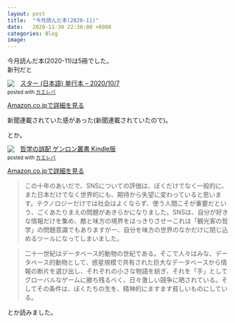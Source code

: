 ```yaml
---
layout: post
title:  "今月読んだ本(2020-11)"
date:   2020-11-30 22:36:00 +0900
categories: Blog
image: 
---
```

今月読んだ本(2020-11)は5冊でした。  
新刊だと

<div class="krb-amzlt-box" style="margin-bottom:0px;"><div class="krb-amzlt-image" style="float:left;margin:0px 12px 1px 0px;"><a href="https://www.amazon.co.jp/%E3%82%B9%E3%82%BF%E3%83%BC-%E6%9C%9D%E4%BA%95-%E3%83%AA%E3%83%A7%E3%82%A6/dp/4022517190/ref=as_li_ss_il?_encoding=UTF8&qid=1606916295&sr=8-1&linkCode=li2&tag=peipeipe-22&linkId=8c7425664e0f5a91e9b8aa0be56eb701&language=ja_JP" target="_blank" rel="nofollow" rel="nofollow"><img border="0" src="https://m.media-amazon.com/images/I/51gsKTwVoxL._SL300_.jpg" ></a><img src="https://ir-jp.amazon-adsystem.com/e/ir?t=peipeipe-22&language=ja_JP&l=li2&o=9&a=4022517190" width="1" height="1" border="0" alt="" style="border:none !important; margin:0px !important;" /></div><div class="krb-amzlt-info" style="line-height:120%; margin-bottom: 10px"><div class="krb-amzlt-name" style="margin-bottom:10px;line-height:120%"><a href="https://www.amazon.co.jp/%E3%82%B9%E3%82%BF%E3%83%BC-%E6%9C%9D%E4%BA%95-%E3%83%AA%E3%83%A7%E3%82%A6/dp/4022517190/ref=as_li_ss_il?_encoding=UTF8&qid=1606916295&sr=8-1&linkCode=li2&tag=peipeipe-22&linkId=8c7425664e0f5a91e9b8aa0be56eb701&language=ja_JP" name="amazletlink" target="_blank" rel="nofollow" rel="nofollow">スター (日本語) 単行本 – 2020/10/7</a><div class="krb-amzlt-powered-date" style="font-size:80%;margin-top:5px;line-height:120%">posted with <a href="https://kaereba.com/wind/" title="amazlet" target="_blank" rel="nofollow" rel="nofollow">カエレバ</a></div></div><div class="krb-amzlt-detail"></div><div class="krb-amzlt-sub-info" style="float: left;"><div class="krb-amzlt-link" style="margin-top: 5px"><a href="https://www.amazon.co.jp/%E3%82%B9%E3%82%BF%E3%83%BC-%E6%9C%9D%E4%BA%95-%E3%83%AA%E3%83%A7%E3%82%A6/dp/4022517190/ref=as_li_ss_il?_encoding=UTF8&qid=1606916295&sr=8-1&linkCode=li2&tag=peipeipe-22&linkId=8c7425664e0f5a91e9b8aa0be56eb701&language=ja_JP" name="amazletlink" target="_blank" rel="nofollow" rel="nofollow">Amazon.co.jpで詳細を見る</a></div></div></div><div class="krb-amzlt-footer" style="clear: left"></div></div>
  
新聞連載されていた感があった(新聞連載されていたので)。  
  
とか。 
  
<div class="krb-amzlt-box" style="margin-bottom:0px;"><div class="krb-amzlt-image" style="float:left;margin:0px 12px 1px 0px;"><a href="https://www.amazon.co.jp/%E5%93%B2%E5%AD%A6%E3%81%AE%E8%AA%A4%E9%85%8D-%E3%82%B2%E3%83%B3%E3%83%AD%E3%83%B3%E5%8F%A2%E6%9B%B8-%E6%9D%B1-%E6%B5%A9%E7%B4%80-ebook/dp/B088QZDG2V/ref=as_li_ss_il?__mk_ja_JP=%E3%82%AB%E3%82%BF%E3%82%AB%E3%83%8A&dchild=1&keywords=%E5%93%B2%E5%AD%A6%E3%81%AE%E8%AA%A4%E9%85%8D&qid=1606916402&sr=8-1&linkCode=li2&tag=peipeipe-22&linkId=19e1442ae9604737c0b3caa91e1eefaf&language=ja_JP" target="_blank" rel="nofollow" rel="nofollow"><img border="0" src="https://m.media-amazon.com/images/I/41kBORSNzFL._SL300_.jpg" ></a><img src="https://ir-jp.amazon-adsystem.com/e/ir?t=peipeipe-22&language=ja_JP&l=li2&o=9&a=B088QZDG2V" width="1" height="1" border="0" alt="" style="border:none !important; margin:0px !important;" /></div><div class="krb-amzlt-info" style="line-height:120%; margin-bottom: 10px"><div class="krb-amzlt-name" style="margin-bottom:10px;line-height:120%"><a href="https://www.amazon.co.jp/%E5%93%B2%E5%AD%A6%E3%81%AE%E8%AA%A4%E9%85%8D-%E3%82%B2%E3%83%B3%E3%83%AD%E3%83%B3%E5%8F%A2%E6%9B%B8-%E6%9D%B1-%E6%B5%A9%E7%B4%80-ebook/dp/B088QZDG2V/ref=as_li_ss_il?__mk_ja_JP=%E3%82%AB%E3%82%BF%E3%82%AB%E3%83%8A&dchild=1&keywords=%E5%93%B2%E5%AD%A6%E3%81%AE%E8%AA%A4%E9%85%8D&qid=1606916402&sr=8-1&linkCode=li2&tag=peipeipe-22&linkId=19e1442ae9604737c0b3caa91e1eefaf&language=ja_JP" name="amazletlink" target="_blank" rel="nofollow" rel="nofollow">哲学の誤配 ゲンロン叢書 Kindle版</a><div class="krb-amzlt-powered-date" style="font-size:80%;margin-top:5px;line-height:120%">posted with <a href="https://kaereba.com/wind/" title="amazlet" target="_blank" rel="nofollow" rel="nofollow">カエレバ</a></div></div><div class="krb-amzlt-detail"></div><div class="krb-amzlt-sub-info" style="float: left;"><div class="krb-amzlt-link" style="margin-top: 5px"><a href="https://www.amazon.co.jp/%E5%93%B2%E5%AD%A6%E3%81%AE%E8%AA%A4%E9%85%8D-%E3%82%B2%E3%83%B3%E3%83%AD%E3%83%B3%E5%8F%A2%E6%9B%B8-%E6%9D%B1-%E6%B5%A9%E7%B4%80-ebook/dp/B088QZDG2V/ref=as_li_ss_il?__mk_ja_JP=%E3%82%AB%E3%82%BF%E3%82%AB%E3%83%8A&dchild=1&keywords=%E5%93%B2%E5%AD%A6%E3%81%AE%E8%AA%A4%E9%85%8D&qid=1606916402&sr=8-1&linkCode=li2&tag=peipeipe-22&linkId=19e1442ae9604737c0b3caa91e1eefaf&language=ja_JP" name="amazletlink" target="_blank" rel="nofollow" rel="nofollow">Amazon.co.jpで詳細を見る</a></div></div></div><div class="krb-amzlt-footer" style="clear: left"></div></div>
  
>この十年のあいだで、SNSについての評価は、ぼくだけでなく一般的に、また日本だけでなく世界的にも、期待から失望に変わっていると思います。テクノロジーだけでは社会はよくならず、使う人間こそが重要だという、ごくあたりまえの問題があきらかになりました。SNSは、自分が好きな情報だけを集め、敵と味方の境界をはっきりさせーこれは「観光客の哲学」の問題意識でもありますがー、自分を味方の世界のなかだけに閉じ込めるツールになってしまいました。
  


>二十一世紀はデータベース的動物の世紀である。そこで人々はみな、データベース的動物として、惑星規模で共有された巨大なデータベースから情報の断片を選び出し、それぞれの小さな物語を紡ぎ、それを「手」としてグローバルなゲームに勝ち残るべく、日々激しい競争に晒されている。そしてその条件は、ぼくたちの生を、精神的にますます貧しいものにしている。
  

とか読みました。